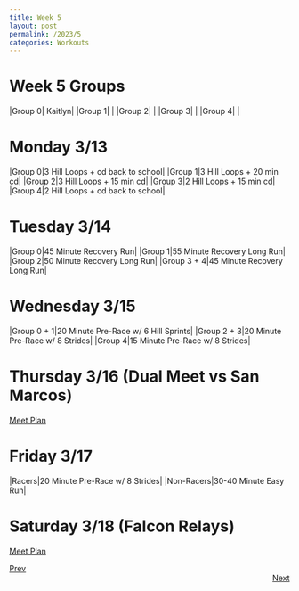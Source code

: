 ```yaml
---
title: Week 5
layout: post
permalink: /2023/5
categories: Workouts
---
```



# Week 5 Groups

|Group 0| Kaitlyn|
|Group 1| |
|Group 2| |
|Group 3| |
|Group 4| |

# Monday 3/13 

|Group 0|3 Hill Loops + cd back to school|
|Group 1|3 Hill Loops + 20 min cd|
|Group 2|3 Hill Loops + 15 min cd|
|Group 3|2 Hill Loops + 15 min cd|
|Group 4|2 Hill Loops + cd back to school|

# Tuesday 3/14

|Group 0|45 Minute Recovery Run|
|Group 1|55 Minute Recovery Long Run|
|Group 2|50 Minute Recovery Long Run|
|Group 3 + 4|45 Minute Recovery Long Run|

# Wednesday 3/15

|Group 0 + 1|20 Minute Pre-Race w/ 6 Hill Sprints|
|Group 2 + 3|20 Minute Pre-Race w/ 8 Strides|
|Group 4|15 Minute Pre-Race w/ 8 Strides|

# Thursday 3/16 (Dual Meet vs San Marcos)

[Meet Plan]({{site.baseurl}}/2023/SM)

# Friday 3/17

|Racers|20 Minute Pre-Race w/ 8 Strides|
|Non-Racers|30-40 Minute Easy Run|

# Saturday 3/18 (Falcon Relays)

[Meet Plan]({{site.baseurl}}/2023/FR)

<div style="text-align: left"> <a href="{{site.baseurl}}/2023/4">Prev</a></div> 
<div style="text-align: right"> <a href="{{site.baseurl}}/2023/6">Next</a></div>